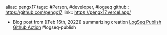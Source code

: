 alias:: pengx17
tags:: #Person, #developer, #logseq
github:: https://github.com/pengx17
link:: https://pengx17.vercel.app/

- Blog post from [[Feb 16th, 2022]] summarizing creation [LogSeq Publish Github Action](https://pengx17.vercel.app/posts/logseq-publish) #logseq-publish